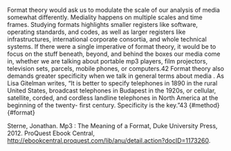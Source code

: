 Format theory would ask us to modulate the scale of our analysis of media somewhat differently. Mediality happens on multiple scales and time frames. Studying formats highlights smaller registers like software, operating standards, and codes, as well as larger registers like infrastructures, international corporate consortia, and whole technical systems. If there were a single imperative of format theory, it would be to focus on the stuff beneath, beyond, and behind the boxes our media come in, whether we are talking about portable mp3 players, film projectors, television sets, parcels, mobile phones, or computers.42 Format theory also demands greater specificity when we talk in general terms about media . As Lisa Gitelman writes, “It is better to specify telephones in 1890 in the rural United States, broadcast telephones in Budapest in the 1920s, or cellular, satellite, corded, and cordless landline telephones in North America at the beginning of the twenty-­ first century. Specificity is the key.”43 {#method} {#format}

Sterne, Jonathan. Mp3 : The Meaning of a Format, Duke University Press, 2012. ProQuest Ebook Central, http://ebookcentral.proquest.com/lib/anu/detail.action?docID=1173260.

